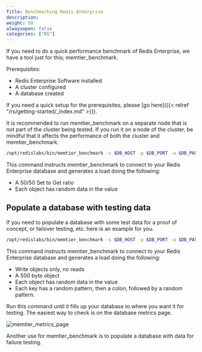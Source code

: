 ```yaml
---
Title: Benchmarking Redis Enterprise
description:
weight: 50
alwaysopen: false
categories: ["RS"]
---
```

If you need to do a quick performance benchmark of Redis Enterprise, we
have a tool just for this; memtier_benchmark.

Prerequisites:

- Redis Enterprise Software installed
- A cluster configured
- A database created

If you need a quick setup for the prerequisites, please [go
here]({{< relref "/rs/getting-started/_index.md" >}}).

It is recommended to run memtier_benchmark on a separate node that is
not part of the cluster being tested. If you run it on a node of the
cluster, be mindful that it affects the performance of both the
cluster and memtier_benchmark.

```sh
/opt/redislabs/bin/memtier_benchmark -s $DB_HOST -p $DB_PORT -a $DB_PASSWORD -t 4 -R --ratio=1:1
```

This command instructs memtier_benchmark to connect to your Redis
Enterprise database and generates a load doing the following:

- A 50/50 Set to Get ratio
- Each object has random data in the value

## Populate a database with testing data

If you need to populate a database with some test data for a proof of
concept, or failover testing, etc. here is an example for you.

```sh
/opt/redislabs/bin/memtier_benchmark -s $DB_HOST -p $DB_PORT -a $DB_PASSWORD -R -n allkeys -d 500 --key-pattern=P:P --ratio=1:0
```

This command instructs memtier_benchmark to connect to your Redis
Enterprise database and generates a load doing the following:

- Write objects only, no reads
- A 500 byte object
- Each object has random data in the value
- Each key has a random pattern, then a colon, followed by a
    random pattern.

Run this command until it fills up your database to where you want it
for testing. The easiest way to check is on the database metrics page.

![memtier_metrics_page](/images/rs/memtier_metrics_page.png)

Another use for memtier_benchmark is to populate a database with data
for failure testing.
